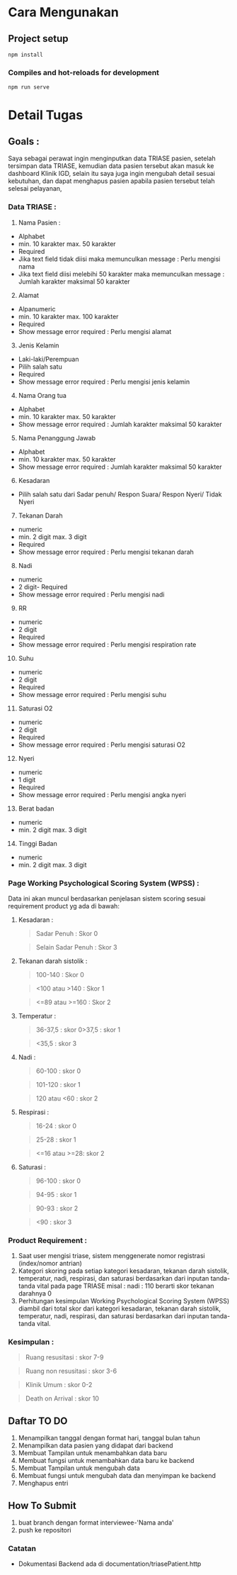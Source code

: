 # Cara Mengunakan

## Project setup

```
npm install
```

### Compiles and hot-reloads for development

```
npm run serve
```

# Detail Tugas

## Goals :

Saya sebagai perawat ingin menginputkan data TRIASE pasien, setelah tersimpan data
TRIASE, kemudian data pasien tersebut akan masuk ke dashboard Klinik IGD, selain itu saya juga ingin mengubah detail sesuai kebutuhan, dan dapat menghapus pasien apabila pasien tersebut telah selesai pelayanan,

### Data TRIASE :

1. Nama Pasien :

- Alphabet
- min. 10 karakter max. 50 karakter
- Required
- Jika text field tidak diisi maka memunculkan message : Perlu mengisi nama
- Jika text field diisi melebihi 50 karakter maka memunculkan message : Jumlah karakter
  maksimal 50 karakter

2. Alamat

- Alpanumeric
- min. 10 karakter max. 100 karakter
- Required
- Show message error required : Perlu mengisi alamat

3. Jenis Kelamin

- Laki-laki/Perempuan
- Pilih salah satu
- Required
- Show message error required : Perlu mengisi jenis kelamin

4. Nama Orang tua

- Alphabet
- min. 10 karakter max. 50 karakter
- Show message error required : Jumlah karakter maksimal 50 karakter

5. Nama Penanggung Jawab

- Alphabet
- min. 10 karakter max. 50 karakter
- Show message error required : Jumlah karakter maksimal 50 karakter

6. Kesadaran

- Pilih salah satu dari Sadar penuh/ Respon Suara/ Respon Nyeri/ Tidak Nyeri

7. Tekanan Darah

- numeric
- min. 2 digit max. 3 digit
- Required
- Show message error required : Perlu mengisi tekanan darah

8. Nadi

- numeric
- 2 digit- Required
- Show message error required : Perlu mengisi nadi

9. RR

- numeric
- 2 digit
- Required
- Show message error required : Perlu mengisi respiration rate

10. Suhu

- numeric
- 2 digit
- Required
- Show message error required : Perlu mengisi suhu

11. Saturasi O2

- numeric
- 2 digit
- Required
- Show message error required : Perlu mengisi saturasi O2

12. Nyeri

- numeric
- 1 digit
- Required
- Show message error required : Perlu mengisi angka nyeri

13. Berat badan

- numeric
- min. 2 digit max. 3 digit

14. Tinggi Badan

- numeric
- min. 2 digit max. 3 digit

### Page Working Psychological Scoring System (WPSS) :

Data ini akan muncul berdasarkan penjelasan sistem scoring sesuai requirement
product yg ada di bawah:

1. Kesadaran :

   > Sadar Penuh : Skor 0

   > Selain Sadar Penuh : Skor 3

2. Tekanan darah sistolik :

   > 100-140 : Skor 0

   > <100 atau >140 : Skor 1

   > <=89 atau >=160 : Skor 2

3. Temperatur :

   > 36-37,5 : skor 0>37,5 : skor 1

   > <35,5 : skor 3

4. Nadi :

   > 60-100 : skor 0

   > 101-120 : skor 1

   > 120 atau <60 : skor 2

5. Respirasi :

   > 16-24 : skor 0

   > 25-28 : skor 1

   > <=16 atau >=28: skor 2

6. Saturasi :

   > 96-100 : skor 0

   > 94-95 : skor 1

   > 90-93 : skor 2

   > <90 : skor 3

### Product Requirement :

1. Saat user mengisi triase, sistem menggenerate nomor registrasi (index/nomor antrian)
2. Kategori skoring pada setiap kategori kesadaran, tekanan darah sistolik, temperatur, nadi,
   respirasi, dan saturasi berdasarkan dari inputan tanda-tanda vital pada page TRIASE
   misal :
   nadi : 110 berarti skor tekanan darahnya 0
3. Perhitungan kesimpulan Working Psychological Scoring System (WPSS) diambil dari total
   skor dari kategori kesadaran, tekanan darah sistolik, temperatur, nadi, respirasi, dan
   saturasi berdasarkan dari inputan tanda-tanda vital.

### Kesimpulan :

> Ruang resusitasi : skor 7-9

> Ruang non resusitasi : skor 3-6

> Klinik Umum : skor 0-2

> Death on Arrival : skor 10

## Daftar TO DO

1.  Menampilkan tanggal dengan format hari, tanggal bulan tahun
2.  Menampilkan data pasien yang didapat dari backend
3.  Membuat Tampilan untuk menambahkan data baru
4.  Membuat fungsi untuk menambahkan data baru ke backend
5.  Membuat Tampilan untuk mengubah data
6.  Membuat fungsi untuk mengubah data dan menyimpan ke backend
7.  Menghapus entri

## How To Submit 

1. buat branch dengan format interviewee-'Nama anda' 
2. push ke repositori

### Catatan

- Dokumentasi Backend ada di documentation/triasePatient.http

